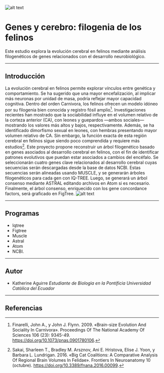 ![alt text](https://st4.depositphotos.com/1594920/38712/i/950/depositphotos_387122742-stock-photo-large-group-many-wild-cats.jpg)
# Genes y cerebro: filogenia de los felinos
Este estudio explora la evolución cerebral en felinos mediante análisis filogenéticos de genes relacionados con el desarrollo neurobiológico.
*************** 
## Introducción
La evolución cerebral en felinos permite explorar vínculos entre genética y comportamiento. Se ha sugerido que una mayor encefalización, al implicar más neuronas por unidad de masa, podría reflejar mayor capacidad cognitiva. Dentro del orden Carnivora, los felinos ofrecen un modelo idóneo por su filogenia bien conocida y registro fósil amplio[^1]. Investigaciones recientes han mostrado que la sociabilidad influye en el volumen relativo de la corteza anterior (CA), con leones y guepardos —ambos sociales— mostrando los valores más altos y bajos, respectivamente. Además, se ha identificado dimorfismo sexual en leones, con hembras presentando mayor volumen relativo de CA. Sin embargo, la función exacta de esta región cerebral en felinos sigue siendo poco comprendida y requiere más estudios[^2]. Este proyecto propone reconstruir un árbol filogenético basado en genes asociados al desarrollo cerebral en felinos, con el fin de identificar patrones evolutivos que puedan estar asociados a cambios del encéfalo. Se seleccionarán cuatro genes clave relacionados al desarrollo cerebral cuyas secuencias serán descargadas desde la base de datos NCBI. Estas secuencias serán alineadas usando MUSCLE, y se generarán árboles filogenéticos para cada gen con IQ-TREE. Luego, se generará un árbol consenso mediante ASTRAL editando archivos en Atom si es necesario. Finalmente, el árbol consenso, enriquecido con los gene concordance factors, será graficado en FigTree.
![alt text](https://previews.123rf.com/images/eraxion/eraxion2107/eraxion210700010/171103216-3d-rendered-illustration-of-the-cat-anatomy-the-brain.jpg)
****************
## Programas 
* Iqtree
* Figtree
* Muscle
* Astral
* Atom
* NCBI.
**************
## Autor
* Katherine Aguirre _Estudiante de Biologìa en la Pontificia Universidad Catòlica del Ecuador_
************
## Referencias

[^1]:Finarelli, John A., y John J. Flynn. 2009. «Brain-size Evolution And Sociality In Carnivora». Proceedings Of The National Academy Of Sciences 106 (23): 9345-49. https://doi.org/10.1073/pnas.0901780106.

[^2]:Sakai, Sharleen T., Bradley M. Arsznov, Ani E. Hristova, Elise J. Yoon, y Barbara L. Lundrigan. 2016. «Big Cat Coalitions: A Comparative Analysis Of Regional Brain Volumes In Felidae». Frontiers In Neuroanatomy 10 (octubre). https://doi.org/10.3389/fnana.2016.00099.

